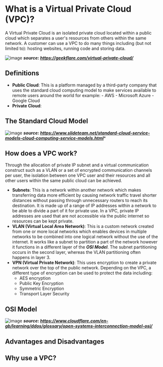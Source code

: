 # What is a Virtual Private Cloud (VPC)?

A Virtual Private Cloud is an isolated private cloud located within a public cloud which separates a user's resources from others within the same network. A customer can use a VPC to do many things including (but not limited to): hosting websites, running code and storing data. 

![image](https://github.com/g-sreshtha/networking-notes/assets/146075375/06c50c94-ce82-4871-a3b8-505f6465f096)
***source: https://geekflare.com/virtual-private-cloud/***

## Definitions
- **Public Cloud**: This is a platform managed by a third-party company that uses the standard cloud computing model to make services available to remote users around the world for example:
      - AWS
      - Microsoft Azure
      - Google Cloud
- **Private Cloud**:
## The Standard Cloud Model
![image](https://github.com/g-sreshtha/networking-notes/assets/146075375/a601ccaa-4a6e-4cad-b377-02c51644f333)
***source: https://www.slideteam.net/standard-cloud-service-models-cloud-computing-service-models.html****
## How does a VPC work?
Through the allocation of private IP subnet and a virtual communication construct such as a VLAN or a set of encrypted communication channels per user, the isolation between one VPC user and their resources and all other users within the same public cloud can be achieved.
- **Subnets**: This is a network within another network which makes transferring data more efficient by causing network traffic travel shorter distances without passing through unnecessary routers to reach its destination. It is made up of a range of IP addresses within a network to be able to divide a part of it for private use. In a VPC, private IP addresses are used that are not accessible via the public internet so resources can be kept private. 
- **VLAN (Virtual Local Area Network)**: This is a custom network created from one or more local networks which enables devices in multiple networks to be combined into one logical network without the use of the internet. It works like a subnet to partition a part of the network however it functions in a different layer of the ***OSI Model***. The subnet partitioning occurs in the second layer, whereas the VLAN partitioning often happens in layer 3.
- **VPN (Virtual Private Network)**: This uses encryption to create a private network over the top of the public network. Depending on the VPC, a different type of encryption can be used to protect the data including:
    - AES encryption
    - Public Key Encryption
    - Symmetric Encryption
    - Transport Layer Security
## OSI Model
![image](https://github.com/g-sreshtha/networking-notes/assets/146075375/8b25b433-167b-4568-81aa-bead8ed629aa)
***source: https://www.cloudflare.com/en-gb/learning/ddos/glossary/open-systems-interconnection-model-osi/***

## Advantages and Disadvantages

## Why use a VPC?

